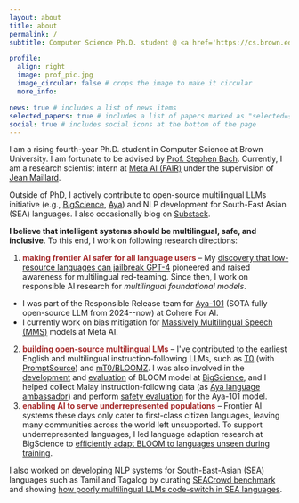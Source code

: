 ```yaml
---
layout: about
title: about
permalink: /
subtitle: Computer Science Ph.D. student @ <a href='https://cs.brown.edu/'>Brown University</a><br>Research Scientist Intern @ <a href='https://ai.meta.com/'>Meta AI (FAIR)</a>

profile:
  align: right
  image: prof_pic.jpg
  image_circular: false # crops the image to make it circular
  more_info: 

news: true # includes a list of news items
selected_papers: true # includes a list of papers marked as "selected={true}"
social: true # includes social icons at the bottom of the page
---
```


I am a rising fourth-year Ph.D. student in Computer Science at Brown University. I am fortunate to be advised by [Prof. Stephen Bach](https://cs.brown.edu/people/sbach/). Currently, I am a research scientist intern at [Meta AI (FAIR)](https://ai.meta.com/research/) under the supervision of [Jean Maillard](https://maillard.it/). 
<!-- My research interests are centered around **multilingual, inclusive, and safe foundational models**.  -->

<!-- Prior to joining Ph.D., I obtained a B.Sc. in Computer Science from [Minerva University](https://www.minerva.edu/), and I worked with linguists [Prof. Tiago Torrent](https://www.tiagotorrent.com/), [Prof. Oliver Czulo](https://home.uni-leipzig.de/czulo/), and [Collin F. Baker](https://www.icsi.berkeley.edu/icsi/people/collinb) on frame semantics during my undergrad. -->

Outside of PhD, I actively contribute to open-source multilingual LLMs initiative (e.g., [BigScience](https://bigscience.huggingface.co/), [Aya](https://cohere.com/blog/aya-multilingual)) and NLP development for South-East Asian (SEA) languages. I also occasionally blog on [Substack](https://newsletter.yongzx.io/). 

**I believe that intelligent systems should be multilingual, safe, and inclusive**. To this end, I work on following research directions:
1. **<span style="color:brown">making frontier AI safer for all language users</span>** – My [discovery that low-resource languages can jailbreak GPT-4](https://arxiv.org/abs/2310.02446) pioneered and raised awareness for multilingual red-teaming. Since then, I work on responsible AI research for *multilingual foundational models*.
 - I was part of the Responsible Release team for [Aya-101](https://arxiv.org/abs/2402.07827) (SOTA fully open-source LLM from 2024--now) at Cohere For AI.
 - I currently work on bias mitigation for [Massively Multilingual Speech (MMS)](https://arxiv.org/abs/2305.13516) models at Meta AI. 

2. **<span style="color:brown">building open-source multilingual LMs</span>** – I've contributed to the earliest English and multilingual instruction-following LLMs, such as [T0](https://arxiv.org/abs/2110.08207) (with [PromptSource](https://arxiv.org/abs/2202.01279)) and [mT0/BLOOMZ](https://arxiv.org/abs/2211.01786). I was also involved in the [development](https://arxiv.org/abs/2211.05100) and [evaluation](https://arxiv.org/abs/2210.15424) of BLOOM model at [BigScience](https://bigscience.huggingface.co/), and I helped collect Malay instruction-following data (as [Aya language ambassador](https://cohere.com/research/aya-contributors-test)) and perform [safety evaluation](https://arxiv.org/abs/2402.07827) for the Aya-101 model.
3. **<span style="color:brown">enabling AI to serve underrepresented populations</span>** – Frontier AI systems these days only cater to first-class citizen languages, leaving many communities across the world left unsupported. To support underrepresented languages, I led language adaption research at BigScience to [efficiently adapt BLOOM to languages unseen during training](https://arxiv.org/abs/2212.09535).
<!-- and [designed synthetic data generation method for extremely low-resource languages](https://arxiv.org/abs/2402.14086).  -->
I also worked on developing NLP systems for South-East-Asian (SEA) languages such as Tamil and Tagalog by curating [SEACrowd benchmark](https://arxiv.org/abs/2406.10118) and showing [how poorly multilingual LLMs code-switch in SEA languages](https://arxiv.org/abs/2303.13592).